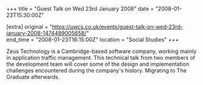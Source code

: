 +++
title = "Guest Talk on Wed 23rd January 2008"
date = "2008-01-23T15:30:00Z"

[extra]
original = "https://uwcs.co.uk/events/guest-talk-on-wed-23rd-january-2008-1474489005658/"    
end_time = "2008-01-23T16:15:00Z"
location = "Social Studies"
+++

Zeus Technology is a Cambridge-based software company, working mainly in application traffic management. This technical talk from two members of the development team will cover some of the design and implementation challenges encountered during the company's history. Migrating to The Graduate afterwards.

